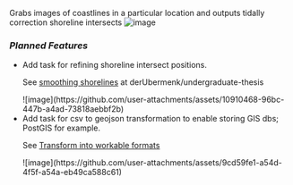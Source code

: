 Grabs images of coastlines in a particular location and outputs tidally correction shoreline intersects
![image](https://github.com/user-attachments/assets/0d5df6f7-b9be-49c5-b74e-50e0834c561a)

<h3><i>Planned Features</i></h3>
<ul>
  <li> Add task for refining shoreline intersect positions.
  <p>See <a href="https://github.com/derUbermenk/undergraduate-thesis#:~:text=Smoothen%20detected%20shoreline%20traces">smoothing shorelines</a> at derUbermenk/undergraduate-thesis </p>
    ![image](https://github.com/user-attachments/assets/10910468-96bc-447b-a4ad-73818aebbf2b)
  </li>
  <li> Add task for csv to geojson transformation to enable storing GIS dbs; PostGIS for example.
  <p>See <a href="https://github.com/derUbermenk/undergraduate-thesis#:~:text=Transform%20data%20into%20workable%20formats">Transform into workable formats</a> </p>
    ![image](https://github.com/user-attachments/assets/9cd59fe1-a54d-4f5f-a54a-eb49ca588c61)
  </li>
</ul>
